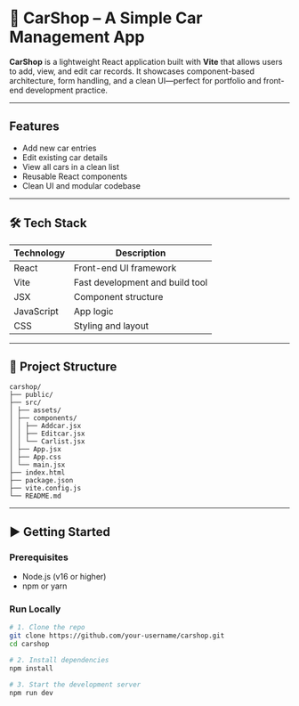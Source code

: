 # 🚗 CarShop – A Simple Car Management App

**CarShop** is a lightweight React application built with **Vite** that allows users to add, view, and edit car records. It showcases component-based architecture, form handling, and a clean UI—perfect for portfolio and front-end development practice.

---

## Features

- Add new car entries
- Edit existing car details
- View all cars in a clean list
- Reusable React components
- Clean UI and modular codebase

---

## 🛠️ Tech Stack

| Technology | Description                    |
|------------|--------------------------------|
| React      | Front-end UI framework         |
| Vite       | Fast development and build tool|
| JSX        | Component structure            |
| JavaScript | App logic                      |
| CSS        | Styling and layout             |

---

## 📁 Project Structure

```
carshop/
├── public/                                     
├── src/
│ ├── assets/                                   
│ ├── components/                            
│ │ ├── Addcar.jsx
│ │ ├── Editcar.jsx
│ │ └── Carlist.jsx
│ ├── App.jsx 
│ ├── App.css 
│ └── main.jsx 
├── index.html 
├── package.json 
├── vite.config.js 
└── README.md 
```
---

## ▶️ Getting Started

### Prerequisites
- Node.js (v16 or higher)
- npm or yarn

### Run Locally

```bash
# 1. Clone the repo
git clone https://github.com/your-username/carshop.git
cd carshop

# 2. Install dependencies
npm install

# 3. Start the development server
npm run dev
